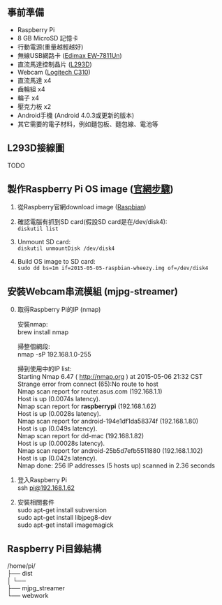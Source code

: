 ## 事前準備
* Raspberry Pi
* 8 GB MicroSD 記憶卡
* 行動電源(重量越輕越好)
* 無線USB網路卡 ([Edimax EW-7811Un](http://www.edimax.com.tw/tw/produce_detail.php?pd_id=301&pl1_id=1&pl2_id=68))
* 直流馬達控制晶片 ([L293D](http://www.ti.com/lit/ds/symlink/l293.pdf))
* Webcam ([Logitech C310](http://www.logitech.com/zh-tw/product/hd-webcam-c310))
* 直流馬達 x4
* 齒輪組 x4
* 輪子 x4
* 壓克力板 x2
* Android手機 (Android 4.0.3或更新的版本)
* 其它需要的電子材料，例如麵包板、麵包線、電池等

## L293D接線圖

TODO

## 製作Raspberry Pi OS image ([官網步驟](https://www.raspberrypi.org/documentation/installation/installing-images/mac.md))  

1. 從Raspberry官網download image ([Raspbian](http://downloads.raspberrypi.org/raspbian_latest))  

2. 確認電腦有抓到SD card(假設SD card是在/dev/disk4):  
   `diskutil list`  
   
3. Unmount SD card:  
   `diskutil unmountDisk /dev/disk4`  
   
4. Build OS image to SD card:  
   `sudo dd bs=1m if=2015-05-05-raspbian-wheezy.img of=/dev/disk4`  

## 安裝Webcam串流模組 (mjpg-streamer)  
0. 取得Raspberry Pi的IP (nmap)  
   
   安裝nmap:  
   brew install nmap  
   
   掃整個網段:  
   nmap -sP 192.168.1.0-255  
  
   掃到使用中的IP list:  
   Starting Nmap 6.47 ( http://nmap.org ) at 2015-05-06 21:32 CST  
   Strange error from connect (65):No route to host  
   Nmap scan report for router.asus.com (192.168.1.1)  
   Host is up (0.0074s latency).  
   Nmap scan report for **raspberrypi** (192.168.1.62)  
   Host is up (0.0028s latency).  
   Nmap scan report for android-194e1df1da58374f (192.168.1.80)  
   Host is up (0.049s latency).  
   Nmap scan report for dd-mac (192.168.1.82)  
   Host is up (0.00028s latency).  
   Nmap scan report for android-25b5d7efb5511880 (192.168.1.102)  
   Host is up (0.042s latency).  
   Nmap done: 256 IP addresses (5 hosts up) scanned in 2.36 seconds  
   
1. 登入Raspberry Pi  
   ssh pi@192.168.1.62  
   
2. 安裝相關套件  
   sudo apt-get install subversion  
   sudo apt-get install libjpeg8-dev  
   sudo apt-get install imagemagick  
   
## Raspberry Pi目錄結構

/home/pi/  
        ├── dist  
        │     └──   
        ├── mjpg_streamer  
        └── webwork  
